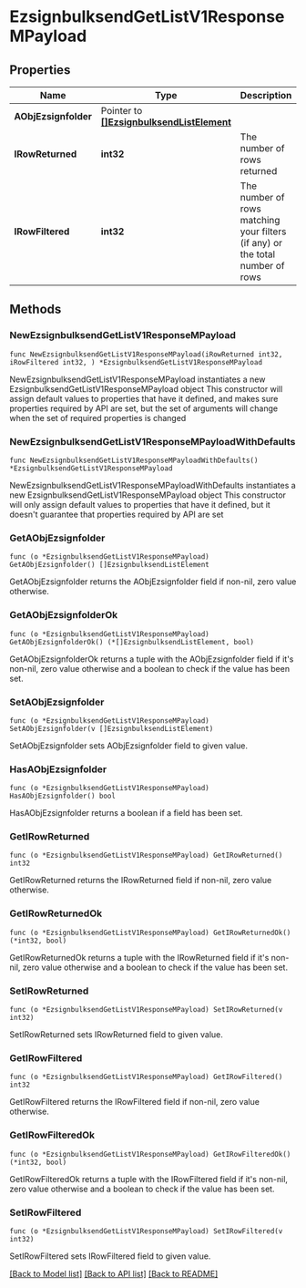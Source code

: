 # EzsignbulksendGetListV1ResponseMPayload

## Properties

Name | Type | Description | Notes
------------ | ------------- | ------------- | -------------
**AObjEzsignfolder** | Pointer to [**[]EzsignbulksendListElement**](EzsignbulksendListElement.md) |  | [optional] 
**IRowReturned** | **int32** | The number of rows returned | 
**IRowFiltered** | **int32** | The number of rows matching your filters (if any) or the total number of rows | 

## Methods

### NewEzsignbulksendGetListV1ResponseMPayload

`func NewEzsignbulksendGetListV1ResponseMPayload(iRowReturned int32, iRowFiltered int32, ) *EzsignbulksendGetListV1ResponseMPayload`

NewEzsignbulksendGetListV1ResponseMPayload instantiates a new EzsignbulksendGetListV1ResponseMPayload object
This constructor will assign default values to properties that have it defined,
and makes sure properties required by API are set, but the set of arguments
will change when the set of required properties is changed

### NewEzsignbulksendGetListV1ResponseMPayloadWithDefaults

`func NewEzsignbulksendGetListV1ResponseMPayloadWithDefaults() *EzsignbulksendGetListV1ResponseMPayload`

NewEzsignbulksendGetListV1ResponseMPayloadWithDefaults instantiates a new EzsignbulksendGetListV1ResponseMPayload object
This constructor will only assign default values to properties that have it defined,
but it doesn't guarantee that properties required by API are set

### GetAObjEzsignfolder

`func (o *EzsignbulksendGetListV1ResponseMPayload) GetAObjEzsignfolder() []EzsignbulksendListElement`

GetAObjEzsignfolder returns the AObjEzsignfolder field if non-nil, zero value otherwise.

### GetAObjEzsignfolderOk

`func (o *EzsignbulksendGetListV1ResponseMPayload) GetAObjEzsignfolderOk() (*[]EzsignbulksendListElement, bool)`

GetAObjEzsignfolderOk returns a tuple with the AObjEzsignfolder field if it's non-nil, zero value otherwise
and a boolean to check if the value has been set.

### SetAObjEzsignfolder

`func (o *EzsignbulksendGetListV1ResponseMPayload) SetAObjEzsignfolder(v []EzsignbulksendListElement)`

SetAObjEzsignfolder sets AObjEzsignfolder field to given value.

### HasAObjEzsignfolder

`func (o *EzsignbulksendGetListV1ResponseMPayload) HasAObjEzsignfolder() bool`

HasAObjEzsignfolder returns a boolean if a field has been set.

### GetIRowReturned

`func (o *EzsignbulksendGetListV1ResponseMPayload) GetIRowReturned() int32`

GetIRowReturned returns the IRowReturned field if non-nil, zero value otherwise.

### GetIRowReturnedOk

`func (o *EzsignbulksendGetListV1ResponseMPayload) GetIRowReturnedOk() (*int32, bool)`

GetIRowReturnedOk returns a tuple with the IRowReturned field if it's non-nil, zero value otherwise
and a boolean to check if the value has been set.

### SetIRowReturned

`func (o *EzsignbulksendGetListV1ResponseMPayload) SetIRowReturned(v int32)`

SetIRowReturned sets IRowReturned field to given value.


### GetIRowFiltered

`func (o *EzsignbulksendGetListV1ResponseMPayload) GetIRowFiltered() int32`

GetIRowFiltered returns the IRowFiltered field if non-nil, zero value otherwise.

### GetIRowFilteredOk

`func (o *EzsignbulksendGetListV1ResponseMPayload) GetIRowFilteredOk() (*int32, bool)`

GetIRowFilteredOk returns a tuple with the IRowFiltered field if it's non-nil, zero value otherwise
and a boolean to check if the value has been set.

### SetIRowFiltered

`func (o *EzsignbulksendGetListV1ResponseMPayload) SetIRowFiltered(v int32)`

SetIRowFiltered sets IRowFiltered field to given value.



[[Back to Model list]](../README.md#documentation-for-models) [[Back to API list]](../README.md#documentation-for-api-endpoints) [[Back to README]](../README.md)


